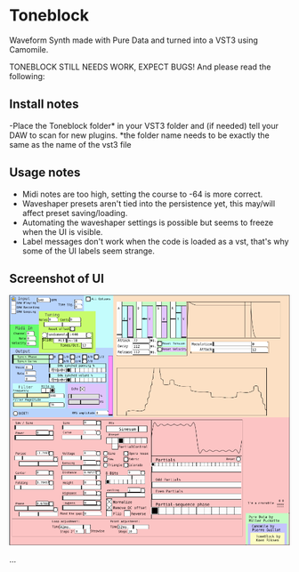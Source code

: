 # Toneblock
Waveform Synth made with Pure Data and turned into a VST3 using Camomile. 

TONEBLOCK STILL NEEDS WORK, EXPECT BUGS! 
And please read the following:

## Install notes
-Place the Toneblock folder* in your VST3 folder and (if needed) tell your DAW to scan for new plugins. 
  *the folder name needs to be exactly the same as the name of the vst3 file
  
## Usage notes
- Midi notes are too high, setting the course to -64 is more correct.
- Waveshaper presets aren't tied into the persistence yet, this may/will affect preset saving/loading.
- Automating the waveshaper settings is possible but seems to freeze when the UI is visible. 
- Label messages don't work when the code is loaded as a vst, that's why some of the UI labels seem strange. 

## Screenshot of UI
![Toneblock_Screenshot](/Resources/Toneblock_UI.PNG?raw=true "Toneblock UI")

...
